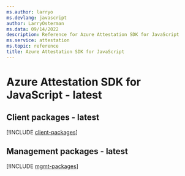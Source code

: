 ```yaml
---
ms.author: larryo
ms.devlang: javascript
author: LarryOsterman
ms.data: 09/14/2022
description: Reference for Azure Attestation SDK for JavaScript
ms.service: attestation
ms.topic: reference
title: Azure Attestation SDK for JavaScript
---
```

# Azure Attestation SDK for JavaScript - latest

## Client packages - latest
[!INCLUDE [client-packages](attestation-client-index.md)]
## Management packages - latest
[!INCLUDE [mgmt-packages](attestation-mgmt-index.md)]